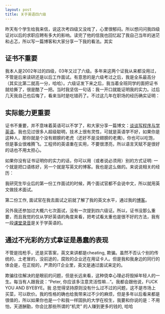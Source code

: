 ```yaml
---
layout: post
title: 关于英语四六级
---
```


昨天有个学生给我来信，说这次考四级又没戏了，心里很郁闷。所以想问问我四级证对以后的求职应聘有多大的影响。读完了他的信我也回忆起了我自己当年的迷茫和忐忑，所以写一篇博客和大家分享一下我的看法。其实

## 证书不重要
                      
我本人是2002年过的四级，03年又过了六级。多年来这两个证我从来都没用过，不管是后来读研还是以后工作面试。有意思的是六级考过之后，我是全系最高分（其实比第二就高一分，哈哈）。六级证发下来之后，我当着全班同学的面把证书就给撕了，很是酷了一把。当时我坚信一句话：我一开口就能证明我的实力。过后几天我自己也后悔了，看来当时是吃错药了。不过这几年在职场的经历确实证明：

## 实际能力更重要

证书不重要，并不意味着英语可以不学了，和大家分享一篇博文：[谈谈写程序与学英语][song]。我也见过很多人超级聪明，技术上很有灵性，可就是英语学不好，如果你是这种人，那你就是个没有翅膀的老虎（还好不是没翅膀的老鹰)，你也可以吃饱，但是事业很难腾飞。工程师的英语重在实用，不要很漂亮，所以语言天赋不是很好的话也不用太担心。 

如果你没有证书证明你的实力的话，你可以用（或者说必须用）别的方式证明: 一个就是把口语练好，另一个就是写英文的博客。我也是这么做的。来说说相关的经历：

我研究生毕业后的第一份工作面试的时候，两个面试官都不会说中文，所以就用英文做技术面试。

第二份工作, 面试官在我去面试之前就了解了我的英文水平，通过我的[博客](http://happypeter.github.com)。

另外我还参加过大概六七次面试，没有一次提到四六级证。所以，证书没那么重要，而且我觉的仅从学好英语的角度来看，把考试看太重也是很不好的方法，我有一段[课堂录音](http://happypeter.org/happycasts/happycity/changchun-casts/english.mp3)是关于学英语的。

## 通过不光彩的方式拿证是愚蠢的表现

不管是找枪手，还是买答案，英文来讲都是cheating,
欺骗。虽然不否认个别的传统的，土老冒的，没前途的，腐败的企业还在用证卡人。但是我和我身边的同行的体会是，在正规的，严肃的IT企业里，英文是通过面试来定的。

欺骗往往解决的是眼前的问题，但是长远来看，这种侥幸心理必将毁掉年轻人的一生。每当有人跟我说：“Peter, 你应该多注意灵活性嘛...“。我都会跟他说，FUCK YOU AND BYEBYE。我 总觉得坚持原则没有什么过不过的问题，这不是市场上买菜，可以砍价。我的性格的确也给我带来过不少的麻烦，但是多年以后看来都是很值的，所以如果你也是一个和我一样固执的大学在校生，我要和你说的是：不用怕，天道酬勤，你会比那些所谓的“机灵” 的人赚到更多的钱的, 哈哈
  

[song]:http://happypeter.github.com/on-english-and-prog.html

